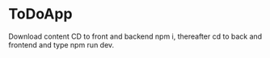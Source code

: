 # ToDoApp

Download content
CD to front and backend 
npm i, 
thereafter cd to back and frontend and type npm run dev.
